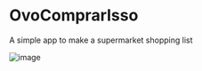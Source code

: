# OvoComprarIsso
A simple app to make a supermarket shopping list



![image](https://github.com/PyMarcus/OvoComprarIsso/assets/88283829/95d8f0b2-d388-4222-9755-bcfc1c45409f)
